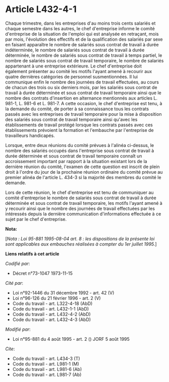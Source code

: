 # Article L432-4-1

Chaque trimestre, dans les entreprises d'au moins trois cents salariés et chaque semestre dans les autres, le chef
d'entreprise informe le comité d'entreprise de la situation de l'emploi qui est analysée en retraçant, mois par mois,
l'évolution des effectifs et de la qualification des salariés par sexe en faisant apparaître le nombre de salariés sous
contrat de travail à durée indéterminée, le nombre de salariés sous contrat de travail à durée déterminée, le nombre de
salariés sous contrat de travail à temps partiel, le nombre de salariés sous contrat de travail temporaire, le nombre de
salariés appartenant à une entreprise extérieure. Le chef d'entreprise doit également présenter au comité les motifs l'ayant
amené à recourir aux quatre dernières catégories de personnel susmentionnées. Il lui communique enfin le nombre des journées
de travail effectuées, au cours de chacun des trois ou six derniers mois, par les salariés sous contrat de travail à durée
déterminée et sous contrat de travail temporaire ainsi que le nombre des contrats d'insertion en alternance mentionnés aux
articles L. 981-1, L. 981-6 et L. 981-7. A cette occasion, le chef d'entreprise est tenu, à la demande du comité, de porter à
sa connaissance tous les contrats passés avec les entreprises de travail temporaire pour la mise à disposition des salariés
sous contrat de travail temporaire ainsi qu'avec les établissements de travail protégé lorsque les contrats passés avec ces
établissements prévoient la formation et l'embauche par l'entreprise de travailleurs handicapés.

Lorsque, entre deux réunions du comité prévues à l'alinéa ci-dessus, le nombre des salariés occupés dans l'entreprise sous
contrat de travail à durée déterminée et sous contrat de travail temporaire connaît un accroissement important par rapport à
la situation existant lors de la dernière réunion du comité, l'examen de cette question est inscrit de plein droit à l'ordre
du jour de la prochaine réunion ordinaire du comité prévue au premier alinéa de l'article L. 434-3 si la majorité des membres
du comité le demande.

Lors de cette réunion, le chef d'entreprise est tenu de communiquer au comité d'entreprise le nombre de salariés sous contrat
de travail à durée déterminée et sous contrat de travail temporaire, les motifs l'ayant amené à y recourir ainsi que le
nombre des journées de travail effectuées par les intéressés depuis la dernière communication d'informations effectuée à ce
sujet par le chef d'entreprise.

**Nota:**

[*Nota : Loi 95-881 1995-08-04 art. 8 : les dispositions de la présente loi sont applicables aux embauches réalisées à
compter du 1er juillet 1995.*]

**Liens relatifs à cet article**

_Codifié par_:

  - Décret n°73-1047 1973-11-15

_Cité par_:

  - Loi n°92-1446 du 31 décembre 1992 - art. 42 (V)
  - Loi n°96-126 du 21 février 1996 - art. 2 (V)
  - Code du travail - art. L322-4-18 (AbD)
  - Code du travail - art. L432-1-1 (AbD)
  - Code du travail - art. L432-4-2 (AbD)
  - Code du travail - art. L432-4-3 (AbD)

_Modifié par_:

  - Loi n°95-881 du 4 août 1995 - art. 2 () JORF 5 août 1995

_Cite_:

  - Code du travail - art. L434-3 (T)
  - Code du travail - art. L981-1 (M)
  - Code du travail - art. L981-6 (Ab)
  - Code du travail - art. L981-7 (Ab)
